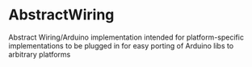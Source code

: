 # AbstractWiring
Abstract Wiring/Arduino implementation intended for platform-specific implementations to be plugged in for easy porting of Arduino libs to arbitrary platforms

